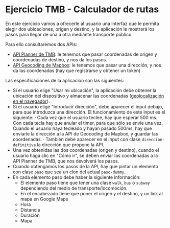 # Ejercicio TMB - Calculador de rutas

En este ejercicio vamos a ofrecerle al usuario una interfaz que le permita elegir dos ubicaciones, origen y destino, y la aplicación le mostrará los pasos para llegar de una a otra mediante transporte público.

Para ello consultaremos dos APIs:

- [API Planner de TMB](https://developer.tmb.cat/api-docs/v1/planner): le tenemos que pasar coordenadas de origen y coordenadas de destino, y nos da los pasos.
- [API Geocoding de Mapbox](https://docs.mapbox.com/api/search/geocoding/): le tenemos que pasar una dirección, y nos da las coordenadas (hay que registrarse y obtener un token)

Las especificaciones de la aplicación son las siguientes:

- Si el usuario elige "Usar mi ubicación", la aplicación debe obtener la ubicación del dispositivo y almacenar las coordenadas ([geolocalización en el navegador](https://developer.mozilla.org/en-US/docs/Web/API/Geolocation/getCurrentPosition)).
- Si el usuario elige "Introducir dirección", debe aparecer el input debajo, para que introduzca una dirección. El funcionamiento de este input es el siguiente:
  · Cada vez que el usuario teclee, hay que esperar 500 ms. Con cada tecla hay que anular el timer, para que sólo se envíe una vez. Cuando el usuario haya tecleado y hayan pasado 500ms, hay que enviarle la dirección a la API de Geocoding de Mapbox, y guardar las coordenadas.
  · También debe aparecer en el input con clase `direccion-definitiva` la dirección que propone la API.
- Una vez obtenidas las dos coordenadas (origen y destino), cuando el usuario haga clic en "Cómo ir", se deben enviar las coordenadas a la API Planner de TMB, que nos devolverá los pasos.
- Cuando obtengamos los pasos de la API, hay que pintar un elemento con clase `paso` que sea un clon del actual `paso-dummy`.
- En cada elemento paso debe haber la siguiente información:
  - El elemento paso tiene que tener una clase `walk`, `bus` o `subway` dependiendo del medio de transporte/locomoción.
  - En el encabezado tiene que poner el origen y el destino, y un link al mapa en Google Maps
  - Hora
  - Distancia
  - Duración
  - Mapa

